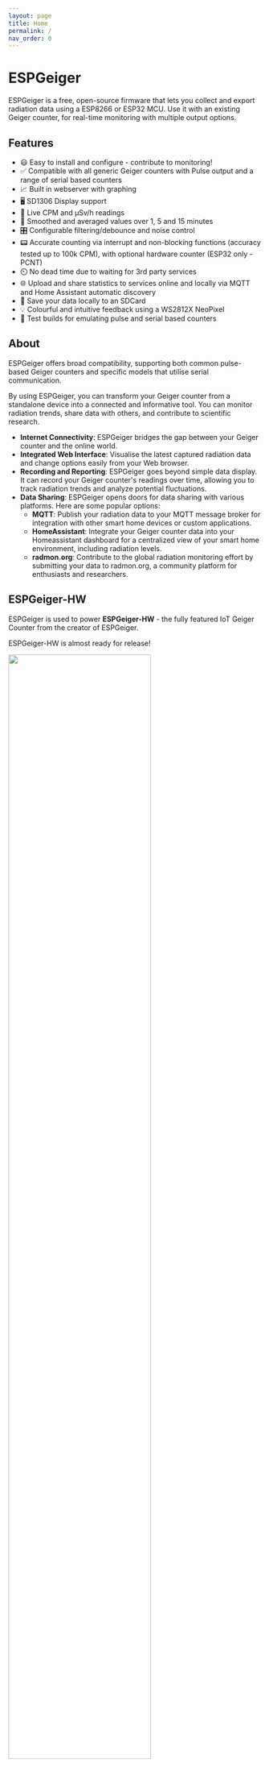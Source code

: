 ```yaml
---
layout: page
title: Home
permalink: /
nav_order: 0
---
```


# ESPGeiger

ESPGeiger is a free, open-source firmware that lets you collect and export radiation data using a ESP8266 or ESP32 MCU. Use it with an existing Geiger counter, for real-time monitoring with multiple output options.

## Features
- 😃 Easy to install and configure - contribute to monitoring!
- ✅ Compatible with all generic Geiger counters with Pulse output and a range of serial based counters
- 📈 Built in webserver with graphing
- 🖥️ SD1306 Display support
- 🔴 Live CPM and μSv/h readings
- 🔢 Smoothed and averaged values over 1, 5 and 15 minutes
- 🎛️ Configurable filtering/debounce and noise control
- 📟 Accurate counting via interrupt and non-blocking functions (accuracy tested up to 100k CPM), with optional hardware counter (ESP32 only - PCNT)
- ⏲️ No dead time due to waiting for 3rd party services
- 🌐 Upload and share statistics to services online and locally via MQTT and Home Assistant automatic discovery
- 💾 Save your data locally to an SDCard
- 💡 Colourful and intuitive feedback using a WS2812X NeoPixel
- 🚧 Test builds for emulating pulse and serial based counters

## About

ESPGeiger offers broad compatibility, supporting both common pulse-based Geiger counters and specific models that utilise serial communication.

By using ESPGeiger, you can transform your Geiger counter from a standalone device into a connected and informative tool. You can monitor radiation trends, share data with others, and contribute to scientific research.

- __Internet Connectivity__: ESPGeiger bridges the gap between your Geiger counter and the online world.
- __Integrated Web Interface__: Visualise the latest captured radiation data and change options easily from your Web browser.
- __Recording and Reporting__: ESPGeiger goes beyond simple data display. It can record your Geiger counter's readings over time, allowing you to track radiation trends and analyze potential fluctuations.
- __Data Sharing__:  ESPGeiger opens doors for data sharing with various platforms. Here are some popular options:
    - __MQTT__: Publish your radiation data to your MQTT message broker for integration with other smart home devices or custom applications.
    - __HomeAssistant__: Integrate your Geiger counter data into your Homeassistant dashboard for a centralized view of your smart home environment, including radiation levels.
    - __radmon.org__: Contribute to the global radiation monitoring effort by submitting your data to radmon.org, a community platform for enthusiasts and researchers.

## ESPGeiger-HW

ESPGeiger is used to power __ESPGeiger-HW__ - the fully featured IoT Geiger Counter from the creator of ESPGeiger.

ESPGeiger-HW is almost ready for release!

<img src="../img/ESPGeiger-HW-STS-5.jpg" width="75%"/>
